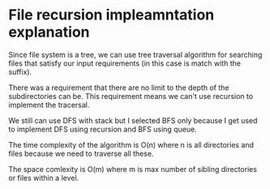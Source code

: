 # File recursion impleamntation explanation

Since file system is a tree, we can use tree traversal algorithm for searching files that satisfy our input requirements (in this case is match with the suffix).

There was a requirement that there are no limit to the depth of the subdirectories can be. This requirement means we can't use recursion to implement the tracersal.

We still can use DFS with stack but I selected BFS only because I get used to implement DFS using recursion and BFS using queue.

The time complexity of the algorithm is O(n) where n is all directories and files because we need to traverse all these.

The space comlexity is O(m) where m is max number of sibling directories or files within a level.